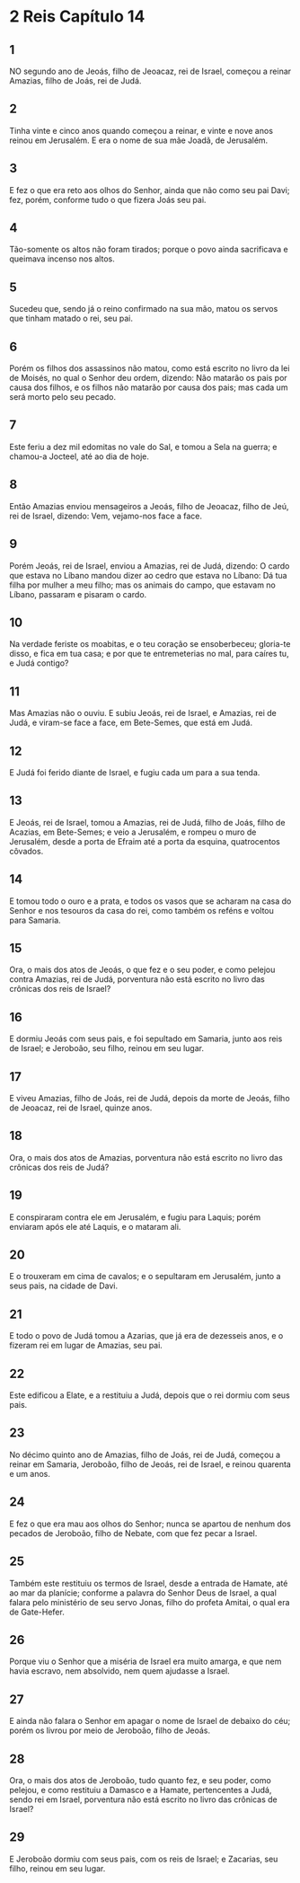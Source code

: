 # 2 Reis Capítulo 14

## 1
NO segundo ano de Jeoás, filho de Jeoacaz, rei de Israel, começou a reinar Amazias, filho de Joás, rei de Judá.

## 2
Tinha vinte e cinco anos quando começou a reinar, e vinte e nove anos reinou em Jerusalém. E era o nome de sua mãe Joadã, de Jerusalém.

## 3
E fez o que era reto aos olhos do Senhor, ainda que não como seu pai Davi; fez, porém, conforme tudo o que fizera Joás seu pai.

## 4
Tão-somente os altos não foram tirados; porque o povo ainda sacrificava e queimava incenso nos altos.

## 5
Sucedeu que, sendo já o reino confirmado na sua mão, matou os servos que tinham matado o rei, seu pai.

## 6
Porém os filhos dos assassinos não matou, como está escrito no livro da lei de Moisés, no qual o Senhor deu ordem, dizendo: Não matarão os pais por causa dos filhos, e os filhos não matarão por causa dos pais; mas cada um será morto pelo seu pecado.

## 7
Este feriu a dez mil edomitas no vale do Sal, e tomou a Sela na guerra; e chamou-a Jocteel, até ao dia de hoje.

## 8
Então Amazias enviou mensageiros a Jeoás, filho de Jeoacaz, filho de Jeú, rei de Israel, dizendo: Vem, vejamo-nos face a face.

## 9
Porém Jeoás, rei de Israel, enviou a Amazias, rei de Judá, dizendo: O cardo que estava no Líbano mandou dizer ao cedro que estava no Líbano: Dá tua filha por mulher a meu filho; mas os animais do campo, que estavam no Líbano, passaram e pisaram o cardo.

## 10
Na verdade feriste os moabitas, e o teu coração se ensoberbeceu; gloria-te disso, e fica em tua casa; e por que te entremeterias no mal, para caíres tu, e Judá contigo?

## 11
Mas Amazias não o ouviu. E subiu Jeoás, rei de Israel, e Amazias, rei de Judá, e viram-se face a face, em Bete-Semes, que está em Judá.

## 12
E Judá foi ferido diante de Israel, e fugiu cada um para a sua tenda.

## 13
E Jeoás, rei de Israel, tomou a Amazias, rei de Judá, filho de Joás, filho de Acazias, em Bete-Semes; e veio a Jerusalém, e rompeu o muro de Jerusalém, desde a porta de Efraim até a porta da esquina, quatrocentos côvados.

## 14
E tomou todo o ouro e a prata, e todos os vasos que se acharam na casa do Senhor e nos tesouros da casa do rei, como também os reféns e voltou para Samaria.

## 15
Ora, o mais dos atos de Jeoás, o que fez e o seu poder, e como pelejou contra Amazias, rei de Judá, porventura não está escrito no livro das crônicas dos reis de Israel?

## 16
E dormiu Jeoás com seus pais, e foi sepultado em Samaria, junto aos reis de Israel; e Jeroboão, seu filho, reinou em seu lugar.

## 17
E viveu Amazias, filho de Joás, rei de Judá, depois da morte de Jeoás, filho de Jeoacaz, rei de Israel, quinze anos.

## 18
Ora, o mais dos atos de Amazias, porventura não está escrito no livro das crônicas dos reis de Judá?

## 19
E conspiraram contra ele em Jerusalém, e fugiu para Laquis; porém enviaram após ele até Laquis, e o mataram ali.

## 20
E o trouxeram em cima de cavalos; e o sepultaram em Jerusalém, junto a seus pais, na cidade de Davi.

## 21
E todo o povo de Judá tomou a Azarias, que já era de dezesseis anos, e o fizeram rei em lugar de Amazias, seu pai.

## 22
Este edificou a Elate, e a restituiu a Judá, depois que o rei dormiu com seus pais.

## 23
No décimo quinto ano de Amazias, filho de Joás, rei de Judá, começou a reinar em Samaria, Jeroboão, filho de Jeoás, rei de Israel, e reinou quarenta e um anos.

## 24
E fez o que era mau aos olhos do Senhor; nunca se apartou de nenhum dos pecados de Jeroboão, filho de Nebate, com que fez pecar a Israel.

## 25
Também este restituiu os termos de Israel, desde a entrada de Hamate, até ao mar da planície; conforme a palavra do Senhor Deus de Israel, a qual falara pelo ministério de seu servo Jonas, filho do profeta Amitai, o qual era de Gate-Hefer.

## 26
Porque viu o Senhor que a miséria de Israel era muito amarga, e que nem havia escravo, nem absolvido, nem quem ajudasse a Israel.

## 27
E ainda não falara o Senhor em apagar o nome de Israel de debaixo do céu; porém os livrou por meio de Jeroboão, filho de Jeoás.

## 28
Ora, o mais dos atos de Jeroboão, tudo quanto fez, e seu poder, como pelejou, e como restituiu a Damasco e a Hamate, pertencentes a Judá, sendo rei em Israel, porventura não está escrito no livro das crônicas de Israel?

## 29
E Jeroboão dormiu com seus pais, com os reis de Israel; e Zacarias, seu filho, reinou em seu lugar.

